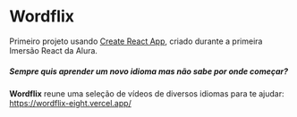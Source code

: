 # Wordflix
Primeiro projeto usando [Create React App](https://github.com/facebook/create-react-app), criado durante a primeira Imersão React da Alura.

##### Sempre quis aprender um novo idioma mas não sabe por onde começar?
**Wordflix** reune uma seleção de vídeos de diversos idiomas para te ajudar: <https://wordflix-eight.vercel.app/>
